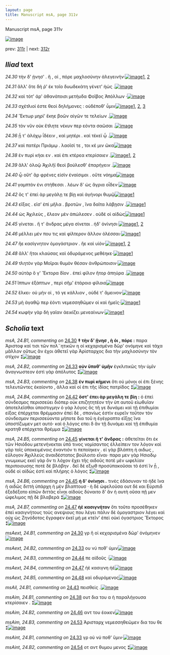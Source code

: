 ```yaml
---
layout: page
title: Manuscript msA, page 311v
---
```


Manuscript msA, page 311v

[![image](http://www.homermultitext.org/iipsrv?OBJ=IIP,1.0&FIF=/project/homer/pyramidal/deepzoom/hmt/vaimg/2017a/VA311VN_0813.tif&WID=100&CVT=JPEG)](http://www.homermultitext.org/ict2/?urn=urn:cite2:hmt:vaimg.2017a:VA311VN_0813)

prev:  [311r](../311r/) | next:  [312r](../312r/)

## *Iliad* text

*24.30* <a id="24.30"/> τὴν δ' ῄνησ' . ἥ , οἱ , πόρε μαχλοσύνην ἀλεγεινήν·[![image](http://www.homermultitext.org/iipsrv?OBJ=IIP,1.0&FIF=/project/homer/pyramidal/deepzoom/hmt/vaimg/2017a/VA311VN_0813.tif&RGN=0.477,0.2252,0.409,0.03&WID=1000&CVT=JPEG)](http://www.homermultitext.org/ict2/?urn=urn:cite2:hmt:vaimg.2017a:VA311VN_0813@0.477,0.2252,0.409,0.03)[1](#msAext_24.B1), [2](#msA_24.B1)

*24.31* <a id="24.31"/> ἂλλ' ὅτε δή ῥ' ἐκ τοῖο δυωδεκάτη γένετ' ἠώς .[![image](http://www.homermultitext.org/iipsrv?OBJ=IIP,1.0&FIF=/project/homer/pyramidal/deepzoom/hmt/vaimg/2017a/VA311VN_0813.tif&RGN=0.473,0.25,0.392,0.027&WID=1000&CVT=JPEG)](http://www.homermultitext.org/ict2/?urn=urn:cite2:hmt:vaimg.2017a:VA311VN_0813@0.473,0.25,0.392,0.027)

*24.32* <a id="24.32"/> καὶ τότ' άρ' ἀθανάτοισι μετήυδα Φοῖβος Ἀπόλλων ·[![image](http://www.homermultitext.org/iipsrv?OBJ=IIP,1.0&FIF=/project/homer/pyramidal/deepzoom/hmt/vaimg/2017a/VA311VN_0813.tif&RGN=0.472,0.2695,0.403,0.0278&WID=1000&CVT=JPEG)](http://www.homermultitext.org/ict2/?urn=urn:cite2:hmt:vaimg.2017a:VA311VN_0813@0.472,0.2695,0.403,0.0278)

*24.33* <a id="24.33"/> σχέτλιοί ἐστε θεοὶ δηλήμονες : οὐδέποθ' ὗμιν[![image](http://www.homermultitext.org/iipsrv?OBJ=IIP,1.0&FIF=/project/homer/pyramidal/deepzoom/hmt/vaimg/2017a/VA311VN_0813.tif&RGN=0.468,0.289,0.389,0.0255&WID=1000&CVT=JPEG)](http://www.homermultitext.org/ict2/?urn=urn:cite2:hmt:vaimg.2017a:VA311VN_0813@0.468,0.289,0.389,0.0255)[1](#msA_24.B2), [2](#msAint_24.B1), [3](#msAext_24.B2)

*24.34* <a id="24.34"/> Ἕκτωρ μηρί' ἔκηε βοῶν αἰγῶν τε τελείων .[![image](http://www.homermultitext.org/iipsrv?OBJ=IIP,1.0&FIF=/project/homer/pyramidal/deepzoom/hmt/vaimg/2017a/VA311VN_0813.tif&RGN=0.467,0.3063,0.376,0.0255&WID=1000&CVT=JPEG)](http://www.homermultitext.org/ict2/?urn=urn:cite2:hmt:vaimg.2017a:VA311VN_0813@0.467,0.3063,0.376,0.0255)

*24.35* <a id="24.35"/> τὸν νῦν οὐκ ἔτλητε νέκυν περ εόντα σαῶσαι .[![image](http://www.homermultitext.org/iipsrv?OBJ=IIP,1.0&FIF=/project/homer/pyramidal/deepzoom/hmt/vaimg/2017a/VA311VN_0813.tif&RGN=0.466,0.3258,0.392,0.0255&WID=1000&CVT=JPEG)](http://www.homermultitext.org/ict2/?urn=urn:cite2:hmt:vaimg.2017a:VA311VN_0813@0.466,0.3258,0.392,0.0255)

*24.36* <a id="24.36"/> ᾗ τ' ἀλόχῳ ΐδέειν , καὶ μητέρι . καὶ τέκεϊ ᾧ .[![image](http://www.homermultitext.org/iipsrv?OBJ=IIP,1.0&FIF=/project/homer/pyramidal/deepzoom/hmt/vaimg/2017a/VA311VN_0813.tif&RGN=0.468,0.3446,0.392,0.0255&WID=1000&CVT=JPEG)](http://www.homermultitext.org/ict2/?urn=urn:cite2:hmt:vaimg.2017a:VA311VN_0813@0.468,0.3446,0.392,0.0255)

*24.37* <a id="24.37"/> καὶ πατέρι Πριάμῳ . λαοῖσί τε , τοι κέ μιν ῶκα[![image](http://www.homermultitext.org/iipsrv?OBJ=IIP,1.0&FIF=/project/homer/pyramidal/deepzoom/hmt/vaimg/2017a/VA311VN_0813.tif&RGN=0.475,0.3634,0.392,0.0255&WID=1000&CVT=JPEG)](http://www.homermultitext.org/ict2/?urn=urn:cite2:hmt:vaimg.2017a:VA311VN_0813@0.475,0.3634,0.392,0.0255)

*24.38* <a id="24.38"/> ἐν πυρὶ κήαι εν . καὶ ἐπι κτέρεα κτερίσαιεν .[![image](http://www.homermultitext.org/iipsrv?OBJ=IIP,1.0&FIF=/project/homer/pyramidal/deepzoom/hmt/vaimg/2017a/VA311VN_0813.tif&RGN=0.472,0.3829,0.409,0.024&WID=1000&CVT=JPEG)](http://www.homermultitext.org/ict2/?urn=urn:cite2:hmt:vaimg.2017a:VA311VN_0813@0.472,0.3829,0.409,0.024)[1](#msA_24.B3), [2](#msAim_24.B1)

*24.39* <a id="24.39"/> ἂλλ' ὀλοῷ Ἀχιλῆϊ θεοὶ βούλεσθ' ἐπαρήγειν .[![image](http://www.homermultitext.org/iipsrv?OBJ=IIP,1.0&FIF=/project/homer/pyramidal/deepzoom/hmt/vaimg/2017a/VA311VN_0813.tif&RGN=0.467,0.4024,0.409,0.024&WID=1000&CVT=JPEG)](http://www.homermultitext.org/ict2/?urn=urn:cite2:hmt:vaimg.2017a:VA311VN_0813@0.467,0.4024,0.409,0.024)

*24.40* <a id="24.40"/> ᾧ οὔτ' ἂρ φρένες εἰσὶν ἐναίσιμοι . οὔτε νόημα[![image](http://www.homermultitext.org/iipsrv?OBJ=IIP,1.0&FIF=/project/homer/pyramidal/deepzoom/hmt/vaimg/2017a/VA311VN_0813.tif&RGN=0.465,0.4189,0.409,0.0263&WID=1000&CVT=JPEG)](http://www.homermultitext.org/ict2/?urn=urn:cite2:hmt:vaimg.2017a:VA311VN_0813@0.465,0.4189,0.409,0.0263)

*24.41* <a id="24.41"/> γαμπτὸν ἐνι στήθεσσι . λέων δ' ὡς ἄγρια οἶδεν·[![image](http://www.homermultitext.org/iipsrv?OBJ=IIP,1.0&FIF=/project/homer/pyramidal/deepzoom/hmt/vaimg/2017a/VA311VN_0813.tif&RGN=0.463,0.4369,0.404,0.0293&WID=1000&CVT=JPEG)](http://www.homermultitext.org/ict2/?urn=urn:cite2:hmt:vaimg.2017a:VA311VN_0813@0.463,0.4369,0.404,0.0293)

*24.42* <a id="24.42"/> ὅς τ' ἐπεὶ ὰρ μεγάλῃ τε βίῃ καὶ ἀγήνορι θυμῷ[![image](http://www.homermultitext.org/iipsrv?OBJ=IIP,1.0&FIF=/project/homer/pyramidal/deepzoom/hmt/vaimg/2017a/VA311VN_0813.tif&RGN=0.469,0.455,0.404,0.0293&WID=1000&CVT=JPEG)](http://www.homermultitext.org/ict2/?urn=urn:cite2:hmt:vaimg.2017a:VA311VN_0813@0.469,0.455,0.404,0.0293)[1](#msA_24.B4)

*24.43* <a id="24.43"/> εἴξας . εῖσ' ἐπὶ μῆλα . βροτῶν , ἵνα δαῖτα λάβῃσιν .[![image](http://www.homermultitext.org/iipsrv?OBJ=IIP,1.0&FIF=/project/homer/pyramidal/deepzoom/hmt/vaimg/2017a/VA311VN_0813.tif&RGN=0.473,0.4745,0.42,0.0293&WID=1000&CVT=JPEG)](http://www.homermultitext.org/ict2/?urn=urn:cite2:hmt:vaimg.2017a:VA311VN_0813@0.473,0.4745,0.42,0.0293)[1](#msAil_24.B1)

*24.44* <a id="24.44"/> ὡς Ἀχιλεὺς , ἔλεον μὲν ἀπώλεσεν . οὐδέ οἱ αἰδὼς[![image](http://www.homermultitext.org/iipsrv?OBJ=IIP,1.0&FIF=/project/homer/pyramidal/deepzoom/hmt/vaimg/2017a/VA311VN_0813.tif&RGN=0.47,0.494,0.42,0.0285&WID=1000&CVT=JPEG)](http://www.homermultitext.org/ict2/?urn=urn:cite2:hmt:vaimg.2017a:VA311VN_0813@0.47,0.494,0.42,0.0285)[1](#msAext_24.B3)

*24.45* <a id="24.45"/> γίνεται . ἥ τ' ἄνδρας μέγα σίνεται . ἠδ' ὀνίνησι·[![image](http://www.homermultitext.org/iipsrv?OBJ=IIP,1.0&FIF=/project/homer/pyramidal/deepzoom/hmt/vaimg/2017a/VA311VN_0813.tif&RGN=0.47,0.515,0.406,0.0285&WID=1000&CVT=JPEG)](http://www.homermultitext.org/ict2/?urn=urn:cite2:hmt:vaimg.2017a:VA311VN_0813@0.47,0.515,0.406,0.0285)[1](#msA_24.B6), [2](#msA_24.B5)

*24.46* <a id="24.46"/> μέλλει μέν που τις καὶ φίλτερον ἄλλον ὀλέσσαι·[![image](http://www.homermultitext.org/iipsrv?OBJ=IIP,1.0&FIF=/project/homer/pyramidal/deepzoom/hmt/vaimg/2017a/VA311VN_0813.tif&RGN=0.47,0.5323,0.406,0.0285&WID=1000&CVT=JPEG)](http://www.homermultitext.org/ict2/?urn=urn:cite2:hmt:vaimg.2017a:VA311VN_0813@0.47,0.5323,0.406,0.0285)[1](#msAim_24.B2)

*24.47* <a id="24.47"/> ἢε κασίγνητον ὁμογάστριον . ἢε καὶ υἱὸν·[![image](http://www.homermultitext.org/iipsrv?OBJ=IIP,1.0&FIF=/project/homer/pyramidal/deepzoom/hmt/vaimg/2017a/VA311VN_0813.tif&RGN=0.469,0.5526,0.379,0.027&WID=1000&CVT=JPEG)](http://www.homermultitext.org/ict2/?urn=urn:cite2:hmt:vaimg.2017a:VA311VN_0813@0.469,0.5526,0.379,0.027)[1](#msAext_24.B4), [2](#msA_24.B7)

*24.48* <a id="24.48"/> ἂλλ' ἤτοι κλαύσας καὶ ὀδυράμενος μεθέηκε·[![image](http://www.homermultitext.org/iipsrv?OBJ=IIP,1.0&FIF=/project/homer/pyramidal/deepzoom/hmt/vaimg/2017a/VA311VN_0813.tif&RGN=0.469,0.5721,0.412,0.0278&WID=1000&CVT=JPEG)](http://www.homermultitext.org/ict2/?urn=urn:cite2:hmt:vaimg.2017a:VA311VN_0813@0.469,0.5721,0.412,0.0278)[1](#msAext_24.B5)

*24.49* <a id="24.49"/> τλητὸν γὰρ Μοῖραι θυμὸν θέσαν ἀνθρώποισιν·[![image](http://www.homermultitext.org/iipsrv?OBJ=IIP,1.0&FIF=/project/homer/pyramidal/deepzoom/hmt/vaimg/2017a/VA311VN_0813.tif&RGN=0.474,0.5908,0.404,0.0278&WID=1000&CVT=JPEG)](http://www.homermultitext.org/ict2/?urn=urn:cite2:hmt:vaimg.2017a:VA311VN_0813@0.474,0.5908,0.404,0.0278)

*24.50* <a id="24.50"/> αὐτὰρ ὅ γ' Ἕκτορα δῖον . ἐπεὶ φίλον ῆτορ ἀπηύρα .[![image](http://www.homermultitext.org/iipsrv?OBJ=IIP,1.0&FIF=/project/homer/pyramidal/deepzoom/hmt/vaimg/2017a/VA311VN_0813.tif&RGN=0.473,0.6081,0.417,0.0323&WID=1000&CVT=JPEG)](http://www.homermultitext.org/ict2/?urn=urn:cite2:hmt:vaimg.2017a:VA311VN_0813@0.473,0.6081,0.417,0.0323)

*24.51* <a id="24.51"/> ἵππων ἐξάπτων , περὶ σῆμ' ἑτάροιο φίλοιο[![image](http://www.homermultitext.org/iipsrv?OBJ=IIP,1.0&FIF=/project/homer/pyramidal/deepzoom/hmt/vaimg/2017a/VA311VN_0813.tif&RGN=0.471,0.6261,0.365,0.0345&WID=1000&CVT=JPEG)](http://www.homermultitext.org/ict2/?urn=urn:cite2:hmt:vaimg.2017a:VA311VN_0813@0.471,0.6261,0.365,0.0345)

*24.52* <a id="24.52"/> ἕλκει· οὐ μήν οἱ , τό γε κάλλιον , οὐδέ τ' ἄμεινον·[![image](http://www.homermultitext.org/iipsrv?OBJ=IIP,1.0&FIF=/project/homer/pyramidal/deepzoom/hmt/vaimg/2017a/VA311VN_0813.tif&RGN=0.471,0.6456,0.413,0.0285&WID=1000&CVT=JPEG)](http://www.homermultitext.org/ict2/?urn=urn:cite2:hmt:vaimg.2017a:VA311VN_0813@0.471,0.6456,0.413,0.0285)

*24.53* <a id="24.53"/> μὴ ἀγαθῷ περ ἐόντι νεμεσσηθῶμεν οἱ καὶ ἡμεῖς·[![image](http://www.homermultitext.org/iipsrv?OBJ=IIP,1.0&FIF=/project/homer/pyramidal/deepzoom/hmt/vaimg/2017a/VA311VN_0813.tif&RGN=0.476,0.6644,0.417,0.033&WID=1000&CVT=JPEG)](http://www.homermultitext.org/ict2/?urn=urn:cite2:hmt:vaimg.2017a:VA311VN_0813@0.476,0.6644,0.417,0.033)[1](#msAim_24.B3)

*24.54* <a id="24.54"/> κωφὴν γὰρ δὴ γαῖαν ἀεικίζει μενεαίνων·[![image](http://www.homermultitext.org/iipsrv?OBJ=IIP,1.0&FIF=/project/homer/pyramidal/deepzoom/hmt/vaimg/2017a/VA311VN_0813.tif&RGN=0.474,0.6824,0.4,0.0338&WID=1000&CVT=JPEG)](http://www.homermultitext.org/ict2/?urn=urn:cite2:hmt:vaimg.2017a:VA311VN_0813@0.474,0.6824,0.4,0.0338)[1](#msAint_24.B2)

## *Scholia* text

*msA, 24.B1, commenting on* [24.30](#24.30)  <a id="msA_24.B1"/> **‡ τὴν δ' ᾔνησ , ὴ όι , πόρε :** παρα Ἀριστοφ καί τισι τῶν πολ¨ητικῶν η οί κεχαρισμένα δῶρ' ονόμηνε καὶ τάχα μᾶλλον οὕτως ἂν ἐχοι ἀθετεῖ γὰρ Ἀρίσταρχος δια τὴν μαχλοσύνην τὸν στίχον ⁑[![image](http://www.homermultitext.org/iipsrv?OBJ=IIP,1.0&FIF=/project/homer/pyramidal/deepzoom/hmt/vaimg/2017a/VA311VN_0813.tif&RGN=0.231,0.1216,0.642,0.033&WID=1000&CVT=JPEG)](http://www.homermultitext.org/ict2/?urn=urn:cite2:hmt:vaimg.2017a:VA311VN_0813@0.231,0.1216,0.642,0.033)

*msA, 24.B2, commenting on* [24.33](#24.33)  <a id="msA_24.B2"/> **οὐν ὕποθ' ὑμῆν** ἐγκλιτικῶς τὴν ὑμῖν ᾶναγνωστεον ἐστὶ γὰρ ἀπόλυτος ⁑[![image](http://www.homermultitext.org/iipsrv?OBJ=IIP,1.0&FIF=/project/homer/pyramidal/deepzoom/hmt/vaimg/2017a/VA311VN_0813.tif&RGN=0.544,0.1351,0.329,0.0158&WID=1000&CVT=JPEG)](http://www.homermultitext.org/ict2/?urn=urn:cite2:hmt:vaimg.2017a:VA311VN_0813@0.544,0.1351,0.329,0.0158)

*msA, 24.B3, commenting on* [24.38](#24.38)  <a id="msA_24.B3"/> **έν πυρὶ κήμενι** ὅτι οὐ μόνοι οἱ έπι ξένης τελευτῶντες έκαίοντο , άλλα καὶ οἱ ἐπι τῆς ίδίας πατρίδος ⁑[![image](http://www.homermultitext.org/iipsrv?OBJ=IIP,1.0&FIF=/project/homer/pyramidal/deepzoom/hmt/vaimg/2017a/VA311VN_0813.tif&RGN=0.238,0.1471,0.552,0.0203&WID=1000&CVT=JPEG)](http://www.homermultitext.org/ict2/?urn=urn:cite2:hmt:vaimg.2017a:VA311VN_0813@0.238,0.1471,0.552,0.0203)

*msA, 24.B4, commenting on* [24.42](#24.42)  <a id="msA_24.B4"/> **ὅστ' έπει ὰρ μεγάλη τε βίη :** ὁ ἐπεὶ σύνδεσμος περισσεύει διὸπερ οὐκ επιζητητέον τὴν ὑπ αυτοῦ εἰωθυῖαν ἀποτελεῖσθαι ὑποστιγμην ὁ γὰρ λόγος ὃς τῆ γε δυνάμει καὶ τῇ έπιθυμίαι είξας έπέρχεται θρέμμασιν ἐπεὶ δὲ , σπανίως έστὶν ευρεῖν τοῦτον τὸν σύνδεσμον περισσεύοντα μήποτε δια τοῦ η ἐγέγραπτο εἴξῃς ἵνα ὑποστίζωμεν μετ αυτό· καὶ ὁ λόγος επει δ ἂν τῇ δυνάμει καὶ τῇ ἐπιθυμία κρατηθ επέρχεται θρέμμα ⁑[![image](http://www.homermultitext.org/iipsrv?OBJ=IIP,1.0&FIF=/project/homer/pyramidal/deepzoom/hmt/vaimg/2017a/VA311VN_0813.tif&RGN=0.22,0.4565,0.218,0.1659&WID=1000&CVT=JPEG)](http://www.homermultitext.org/ict2/?urn=urn:cite2:hmt:vaimg.2017a:VA311VN_0813@0.22,0.4565,0.218,0.1659)

*msA, 24.B5, commenting on* [24.45](#24.45)  <a id="msA_24.B5"/> **γίνεται ἥ τ' ἄνδρας :** ἀθετεῖται ὅτι ἐκ τῶν Ησιόδου μετενήνεκται ὑπό τινος νομίσαντος ἐλλείπειν τον λόγον καὶ γὰρ τοῖς ὑποκειμένοις ἐναντιόν τι πεποίηκεν . εἰ γὰρ βλάπτη ἡ αιδως , εὔλογον Άχιλλεὺς ἀναιδέστατος βούλοιτο εἶναι· παρα μεν γὰρ Ησιοδῳ γνωμικως εκεῖ γὰρ ὄν τι λόχον ἔχει τῆς αιδοῦς ποτὲ μὲν ωφελίαν περιποιουσης ποτὲ δὲ βλάβην . δεῖ δὲ εξωθ προσὑπακοῦσαι τὸ ἐστί ἵν ᾗ , οὐδέ οἱ αἰδώς ἐστὶ καὶ πλήρης ὁ λόγος ⁑[![image](http://www.homermultitext.org/iipsrv?OBJ=IIP,1.0&FIF=/project/homer/pyramidal/deepzoom/hmt/vaimg/2017a/VA311VN_0813.tif&RGN=0.221,0.6171,0.526,0.1269&WID=1000&CVT=JPEG)](http://www.homermultitext.org/ict2/?urn=urn:cite2:hmt:vaimg.2017a:VA311VN_0813@0.221,0.6171,0.526,0.1269)

*msA, 24.B6, commenting on* [24.45](#24.45)  <a id="msA_24.B6"/> **ἡ δ' ὀνίνῃσι .** τινὲς ἐδάσυναν τὸ ἡδὲ ἵνα ἡ αιδῶς διττὴ ὑπάρχη ἡ μὲν βλαπτουσ · ἡ δὲ ὠφελοῦσα ουτ δὲ και Εὐριπιδ ἐξεδέξατο εἰπῶν διττὰς εἶναι αἰδοὺς δύναιτο δ' ἂν ἡ αυτὴ οῦσα πῇ μεν ὠφελιμος πῇ δὲ βλαβερά ⁑[![image](http://www.homermultitext.org/iipsrv?OBJ=IIP,1.0&FIF=/project/homer/pyramidal/deepzoom/hmt/vaimg/2017a/VA311VN_0813.tif&RGN=0.225,0.7312,0.652,0.0398&WID=1000&CVT=JPEG)](http://www.homermultitext.org/ict2/?urn=urn:cite2:hmt:vaimg.2017a:VA311VN_0813@0.225,0.7312,0.652,0.0398)

*msA, 24.B7, commenting on* [24.47](#24.47)  <a id="msA_24.B7"/> **ἠὲ κασιγνήτον** ὅτι τοῦτο προσέθηκεν ἐπεὶ κασιγνήτους τοὺς ανεψιους που λέγει πάλιν δὲ ὁμογαστριον λέγει καὶ ούχ ὡς Ζηνόδοτος ἔγραφεν ἐκεῖ μή με κτεῖν' ἐπεὶ οὐκὶ ὁγαστριος Ἕκτορος ⁑[![image](http://www.homermultitext.org/iipsrv?OBJ=IIP,1.0&FIF=/project/homer/pyramidal/deepzoom/hmt/vaimg/2017a/VA311VN_0813.tif&RGN=0.227,0.7628,0.655,0.0413&WID=1000&CVT=JPEG)](http://www.homermultitext.org/ict2/?urn=urn:cite2:hmt:vaimg.2017a:VA311VN_0813@0.227,0.7628,0.655,0.0413)

*msAext, 24.B1, commenting on* [24.30](#24.30)  <a id="msAext_24.B1"/> γρ ἥ οἱ κεχαρισμένα δῶρ' ὀνόμηνεν[![image](http://www.homermultitext.org/iipsrv?OBJ=IIP,1.0&FIF=/project/homer/pyramidal/deepzoom/hmt/vaimg/2017a/VA311VN_0813.tif&RGN=0.147,0.2312,0.141,0.0188&WID=1000&CVT=JPEG)](http://www.homermultitext.org/ict2/?urn=urn:cite2:hmt:vaimg.2017a:VA311VN_0813@0.147,0.2312,0.141,0.0188)

*msAext, 24.B2, commenting on* [24.33](#24.33)  <a id="msAext_24.B2"/> ου νύ ποθ' ύμιν[![image](http://www.homermultitext.org/iipsrv?OBJ=IIP,1.0&FIF=/project/homer/pyramidal/deepzoom/hmt/vaimg/2017a/VA311VN_0813.tif&RGN=0.128,0.2913,0.069,0.0158&WID=1000&CVT=JPEG)](http://www.homermultitext.org/ict2/?urn=urn:cite2:hmt:vaimg.2017a:VA311VN_0813@0.128,0.2913,0.069,0.0158)

*msAext, 24.B3, commenting on* [24.44](#24.44)  <a id="msAext_24.B3"/> πε αἰδοῦς ·[![image](http://www.homermultitext.org/iipsrv?OBJ=IIP,1.0&FIF=/project/homer/pyramidal/deepzoom/hmt/vaimg/2017a/VA311VN_0813.tif&RGN=0.127,0.497,0.067,0.0188&WID=1000&CVT=JPEG)](http://www.homermultitext.org/ict2/?urn=urn:cite2:hmt:vaimg.2017a:VA311VN_0813@0.127,0.497,0.067,0.0188)

*msAext, 24.B4, commenting on* [24.47](#24.47)  <a id="msAext_24.B4"/> ἠὲ κασιγνη ἠὲ[![image](http://www.homermultitext.org/iipsrv?OBJ=IIP,1.0&FIF=/project/homer/pyramidal/deepzoom/hmt/vaimg/2017a/VA311VN_0813.tif&RGN=0.134,0.5495,0.07,0.0233&WID=1000&CVT=JPEG)](http://www.homermultitext.org/ict2/?urn=urn:cite2:hmt:vaimg.2017a:VA311VN_0813@0.134,0.5495,0.07,0.0233)

*msAext, 24.B5, commenting on* [24.48](#24.48)  <a id="msAext_24.B5"/> καὶ οδυρόμενος[![image](http://www.homermultitext.org/iipsrv?OBJ=IIP,1.0&FIF=/project/homer/pyramidal/deepzoom/hmt/vaimg/2017a/VA311VN_0813.tif&RGN=0.139,0.5728,0.047,0.018&WID=1000&CVT=JPEG)](http://www.homermultitext.org/ict2/?urn=urn:cite2:hmt:vaimg.2017a:VA311VN_0813@0.139,0.5728,0.047,0.018)

*msAil, 24.B1, commenting on* [24.43](#24.43)  <a id="msAil_24.B1"/> πεισθείς .[![image](http://www.homermultitext.org/iipsrv?OBJ=IIP,1.0&FIF=/project/homer/pyramidal/deepzoom/hmt/vaimg/2017a/VA311VN_0813.tif&RGN=0.505,0.4752,0.043,0.0105&WID=1000&CVT=JPEG)](http://www.homermultitext.org/ict2/?urn=urn:cite2:hmt:vaimg.2017a:VA311VN_0813@0.505,0.4752,0.043,0.0105)

*msAim, 24.B1, commenting on* [24.38](#24.38)  <a id="msAim_24.B1"/> ουτ δια του α ἡ παραλήγουσα κτερίσαιεν . ⁑[![image](http://www.homermultitext.org/iipsrv?OBJ=IIP,1.0&FIF=/project/homer/pyramidal/deepzoom/hmt/vaimg/2017a/VA311VN_0813.tif&RGN=0.406,0.3874,0.068,0.0465&WID=1000&CVT=JPEG)](http://www.homermultitext.org/ict2/?urn=urn:cite2:hmt:vaimg.2017a:VA311VN_0813@0.406,0.3874,0.068,0.0465)

*msAim, 24.B2, commenting on* [24.46](#24.46)  <a id="msAim_24.B2"/> αντ του έοικεν[![image](http://www.homermultitext.org/iipsrv?OBJ=IIP,1.0&FIF=/project/homer/pyramidal/deepzoom/hmt/vaimg/2017a/VA311VN_0813.tif&RGN=0.425,0.5405,0.033,0.0315&WID=1000&CVT=JPEG)](http://www.homermultitext.org/ict2/?urn=urn:cite2:hmt:vaimg.2017a:VA311VN_0813@0.425,0.5405,0.033,0.0315)

*msAim, 24.B3, commenting on* [24.53](#24.53)  <a id="msAim_24.B3"/> Ἀρισταρχ νεμεσσηθεῶμεν δια του θε ⁑[![image](http://www.homermultitext.org/iipsrv?OBJ=IIP,1.0&FIF=/project/homer/pyramidal/deepzoom/hmt/vaimg/2017a/VA311VN_0813.tif&RGN=0.422,0.6719,0.052,0.0413&WID=1000&CVT=JPEG)](http://www.homermultitext.org/ict2/?urn=urn:cite2:hmt:vaimg.2017a:VA311VN_0813@0.422,0.6719,0.052,0.0413)

*msAint, 24.B1, commenting on* [24.33](#24.33)  <a id="msAint_24.B1"/> γρ οὐ νύ ποθ' ὕμιν·[![image](http://www.homermultitext.org/iipsrv?OBJ=IIP,1.0&FIF=/project/homer/pyramidal/deepzoom/hmt/vaimg/2017a/VA311VN_0813.tif&RGN=0.843,0.2965,0.046,0.0225&WID=1000&CVT=JPEG)](http://www.homermultitext.org/ict2/?urn=urn:cite2:hmt:vaimg.2017a:VA311VN_0813@0.843,0.2965,0.046,0.0225)

*msAint, 24.B2, commenting on* [24.54](#24.54)  <a id="msAint_24.B2"/> οτ αντ θυμου μενος ⁑[![image](http://www.homermultitext.org/iipsrv?OBJ=IIP,1.0&FIF=/project/homer/pyramidal/deepzoom/hmt/vaimg/2017a/VA311VN_0813.tif&RGN=0.849,0.6854,0.045,0.0248&WID=1000&CVT=JPEG)](http://www.homermultitext.org/ict2/?urn=urn:cite2:hmt:vaimg.2017a:VA311VN_0813@0.849,0.6854,0.045,0.0248)
